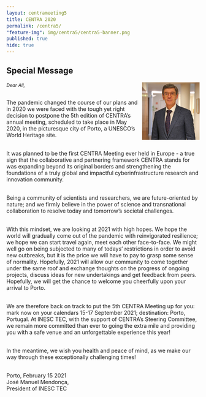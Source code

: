 ```yaml
---
layout: centrameeting5
title: CENTRA 2020
permalink: /centra5/
"feature-img": img/centra5/centra5-banner.png
published: true
hide: true
---
```


## Special Message

<p>
<img src="/img/centra5/centra5-president-inesctec.jpg" style="width:150px;" align="right"/>
</p>
<p style="font-size:9pt; font-style:italic">
Dear All,  <br /><br />
 
The pandemic changed the course of our plans and in 2020 we were faced with the tough yet right decision to postpone the 5th edition of CENTRA’s annual meeting, scheduled to take place in May 2020, in the picturesque city of Porto, a UNESCO’s World Heritage site.  <br /><br />
 
It was planned to be the first CENTRA Meeting ever held in Europe - a true sign that the collaborative and partnering framework CENTRA stands for was expanding beyond its original borders and strengthening the foundations of a truly global and impactful cyberinfrastructure research and innovation community.  <br /><br />
 
Being a community of scientists and researchers, we are future-oriented by nature; and we firmly believe in the power of science and transnational collaboration to resolve today and tomorrow’s societal challenges.<br /><br />

With this mindset, we are looking at 2021 with high hopes. We hope the world will gradually come out of the pandemic with reinvigorated resilience; we hope we can start travel again, meet each other face-to-face. We might well go on being subjected to many of todays’ restrictions in order to avoid new outbreaks, but it is the price we will have to pay to grasp some sense of normality. Hopefully, 2021 will allow our community to come together under the same roof and exchange thoughts on the progress of ongoing projects, discuss ideas for new undertakings and get feedback from peers. Hopefully, we will get the chance to welcome you cheerfully upon your arrival to Porto.<br /><br />

We are therefore back on track to put the 5th CENTRA Meeting up for you: mark now on your calendars 15-17 September 2021; destination: Porto, Portugal. At INESC TEC, with the support of CENTRA’s Steering Committee, we remain more committed than ever to going the extra mile and providing you with a safe venue and an unforgettable experience this year!<br /><br />

In the meantime, we wish you health and peace of mind, as we make our way through these exceptionally challenging times!<br /><br />

Porto, February 15 2021 <br /> 
José Manuel Mendonça,<br />
President of INESC TEC
</p>





